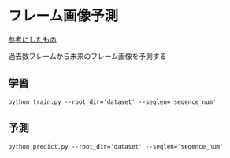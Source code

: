 # フレーム画像予測

[参考にしたもの](https://github.com/m-mejiaj/next-frame-prediction/blob/main/moving_mnist.ipynb)

過去数フレームから未来のフレーム画像を予測する

## 学習

```
python train.py --root_dir='dataset' --seqlen='seqence_num'
```
## 予測

```
python predict.py --root_dir='dataset' --seqlen='seqence_num'
```

